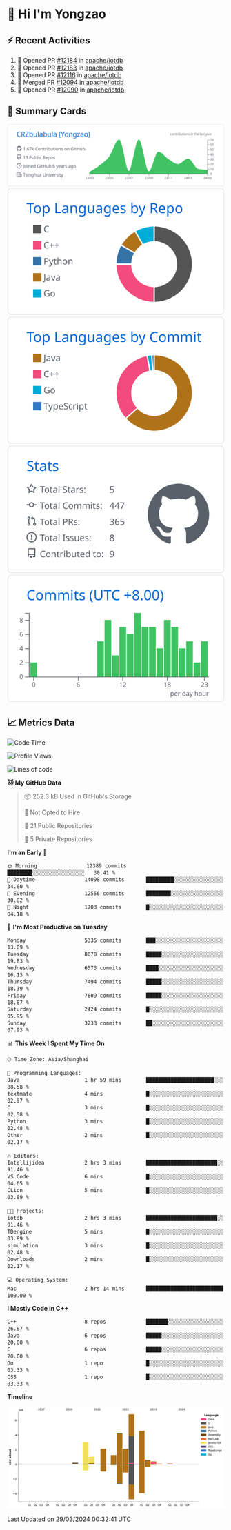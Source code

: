 # 👋 Hi I'm Yongzao

## ⚡ Recent Activities
<!--START_SECTION:activity-->
1. 💪 Opened PR [#12184](https://github.com/apache/iotdb/pull/12184) in [apache/iotdb](https://github.com/apache/iotdb)
2. 💪 Opened PR [#12183](https://github.com/apache/iotdb/pull/12183) in [apache/iotdb](https://github.com/apache/iotdb)
3. 💪 Opened PR [#12116](https://github.com/apache/iotdb/pull/12116) in [apache/iotdb](https://github.com/apache/iotdb)
4. 🎉 Merged PR [#12094](https://github.com/apache/iotdb/pull/12094) in [apache/iotdb](https://github.com/apache/iotdb)
5. 💪 Opened PR [#12090](https://github.com/apache/iotdb/pull/12090) in [apache/iotdb](https://github.com/apache/iotdb)
<!--END_SECTION:activity-->

## 🎑 Summary Cards

[![](https://raw.githubusercontent.com/CRZbulabula/CRZbulabula/main/profile-summary-card-output/github/0-profile-details.svg)](https://github.com/vn7n24fzkq/github-profile-summary-cards)
[![](https://raw.githubusercontent.com/CRZbulabula/CRZbulabula/main/profile-summary-card-output/github/1-repos-per-language.svg)](https://github.com/vn7n24fzkq/github-profile-summary-cards) [![](https://raw.githubusercontent.com/CRZbulabula/CRZbulabula/main/profile-summary-card-output/github/2-most-commit-language.svg)](https://github.com/vn7n24fzkq/github-profile-summary-cards)
[![](https://raw.githubusercontent.com/CRZbulabula/CRZbulabula/main/profile-summary-card-output/github/3-stats.svg)](https://github.com/vn7n24fzkq/github-profile-summary-cards) [![](https://raw.githubusercontent.com/CRZbulabula/CRZbulabula/main/profile-summary-card-output/github/4-productive-time.svg)](https://github.com/vn7n24fzkq/github-profile-summary-cards)

## 📈 Metrics Data

<!--START_SECTION:waka-->
![Code Time](http://img.shields.io/badge/Code%20Time-604%20hrs%2020%20mins-blue)

![Profile Views](http://img.shields.io/badge/Profile%20Views-0-blue)

![Lines of code](https://img.shields.io/badge/From%20Hello%20World%20I%27ve%20Written-26.5%20million%20lines%20of%20code-blue)

**🐱 My GitHub Data** 

> 📦 252.3 kB Used in GitHub's Storage 
 > 
> 🚫 Not Opted to Hire
 > 
> 📜 21 Public Repositories 
 > 
> 🔑 5 Private Repositories 
 > 
**I'm an Early 🐤** 

```text
🌞 Morning                12389 commits       ████████░░░░░░░░░░░░░░░░░   30.41 % 
🌆 Daytime                14098 commits       █████████░░░░░░░░░░░░░░░░   34.60 % 
🌃 Evening                12556 commits       ████████░░░░░░░░░░░░░░░░░   30.82 % 
🌙 Night                  1703 commits        █░░░░░░░░░░░░░░░░░░░░░░░░   04.18 % 
```
📅 **I'm Most Productive on Tuesday** 

```text
Monday                   5335 commits        ███░░░░░░░░░░░░░░░░░░░░░░   13.09 % 
Tuesday                  8078 commits        █████░░░░░░░░░░░░░░░░░░░░   19.83 % 
Wednesday                6573 commits        ████░░░░░░░░░░░░░░░░░░░░░   16.13 % 
Thursday                 7494 commits        █████░░░░░░░░░░░░░░░░░░░░   18.39 % 
Friday                   7609 commits        █████░░░░░░░░░░░░░░░░░░░░   18.67 % 
Saturday                 2424 commits        █░░░░░░░░░░░░░░░░░░░░░░░░   05.95 % 
Sunday                   3233 commits        ██░░░░░░░░░░░░░░░░░░░░░░░   07.93 % 
```


📊 **This Week I Spent My Time On** 

```text
🕑︎ Time Zone: Asia/Shanghai

💬 Programming Languages: 
Java                     1 hr 59 mins        ██████████████████████░░░   88.58 % 
textmate                 4 mins              █░░░░░░░░░░░░░░░░░░░░░░░░   02.97 % 
C                        3 mins              █░░░░░░░░░░░░░░░░░░░░░░░░   02.58 % 
Python                   3 mins              █░░░░░░░░░░░░░░░░░░░░░░░░   02.48 % 
Other                    2 mins              █░░░░░░░░░░░░░░░░░░░░░░░░   02.17 % 

🔥 Editors: 
Intellijidea             2 hrs 3 mins        ███████████████████████░░   91.46 % 
VS Code                  6 mins              █░░░░░░░░░░░░░░░░░░░░░░░░   04.65 % 
CLion                    5 mins              █░░░░░░░░░░░░░░░░░░░░░░░░   03.89 % 

🐱‍💻 Projects: 
iotdb                    2 hrs 3 mins        ███████████████████████░░   91.46 % 
TDengine                 5 mins              █░░░░░░░░░░░░░░░░░░░░░░░░   03.89 % 
simulation               3 mins              █░░░░░░░░░░░░░░░░░░░░░░░░   02.48 % 
Downloads                2 mins              █░░░░░░░░░░░░░░░░░░░░░░░░   02.17 % 

💻 Operating System: 
Mac                      2 hrs 14 mins       █████████████████████████   100.00 % 
```

**I Mostly Code in C++** 

```text
C++                      8 repos             ███████░░░░░░░░░░░░░░░░░░   26.67 % 
Java                     6 repos             █████░░░░░░░░░░░░░░░░░░░░   20.00 % 
C                        6 repos             █████░░░░░░░░░░░░░░░░░░░░   20.00 % 
Go                       1 repo              █░░░░░░░░░░░░░░░░░░░░░░░░   03.33 % 
CSS                      1 repo              █░░░░░░░░░░░░░░░░░░░░░░░░   03.33 % 
```



**Timeline**

![Lines of Code chart](https://raw.githubusercontent.com/CRZbulabula/CRZbulabula/main/assets/bar_graph.png)


 Last Updated on 29/03/2024 00:32:41 UTC
<!--END_SECTION:waka-->

